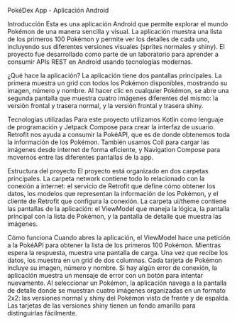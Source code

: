 PokéDex App - Aplicación Android

Introducción
Esta es una aplicación Android que permite explorar el mundo Pokémon de una manera sencilla y visual. La aplicación muestra una lista de los primeros 100 Pokémon y 
permite ver los detalles de cada uno, incluyendo sus diferentes versiones visuales (sprites normales y shiny). El proyecto fue desarrollado como parte de un laboratorio 
para aprender a consumir APIs REST en Android usando tecnologías modernas.

¿Qué hace la aplicación?
La aplicación tiene dos pantallas principales. La primera muestra un grid con todos los Pokémon disponibles, mostrando su imagen, número y nombre. 
Al hacer clic en cualquier Pokémon, se abre una segunda pantalla que muestra cuatro imágenes diferentes del mismo: la versión frontal y trasera normal, y la versión frontal y trasera shiny.

Tecnologías utilizadas
Para este proyecto utilizamos Kotlin como lenguaje de programación y Jetpack Compose para crear la interfaz de usuario. 
Retrofit nos ayuda a consumir la PokéAPI, que es de donde obtenemos toda la información de los Pokémon. 
También usamos Coil para cargar las imágenes desde internet de forma eficiente, y Navigation Compose para movernos entre las diferentes pantallas de la app.

Estructura del proyecto
El proyecto está organizado en dos carpetas principales. La carpeta network contiene todo lo relacionado con la conexión a internet: el servicio de Retrofit que define cómo obtener los datos, 
los modelos que representan la información de los Pokémon, y el cliente de Retrofit que configura la conexión. 
La carpeta ui/theme contiene las pantallas de la aplicación: el ViewModel que maneja la lógica, la pantalla principal con la lista de Pokémon, y la pantalla de detalle que muestra las imágenes.

Cómo funciona
Cuando abres la aplicación, el ViewModel hace una petición a la PokéAPI para obtener la lista de los primeros 100 Pokémon. 
Mientras espera la respuesta, muestra una pantalla de carga. Una vez que recibe los datos, los muestra en un grid de dos columnas. 
Cada tarjeta de Pokémon incluye su imagen, número y nombre. Si hay algún error de conexión, la aplicación muestra un mensaje de error con un botón para intentar nuevamente.
Al seleccionar un Pokémon, la aplicación navega a la pantalla de detalle donde se muestran cuatro imágenes organizadas en un formato 2x2: 
las versiones normal y shiny del Pokémon visto de frente y de espalda. Las tarjetas de las versiones shiny tienen un fondo amarillo para distinguirlas fácilmente.

